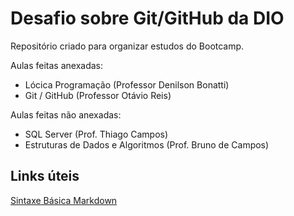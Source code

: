 # Desafio sobre Git/GitHub da DIO
Repositório criado para organizar estudos do Bootcamp.

Aulas feitas anexadas:
- Lócica Programação (Professor Denilson Bonatti)
- Git / GitHub (Professor Otávio Reis)

Aulas feitas não anexadas: 
- SQL Server (Prof. Thiago Campos)
- Estruturas de Dados e Algoritmos (Prof. Bruno de Campos)

## Links úteis
[Sintaxe Básica Markdown](https://www.markdownguide.org/basic-syntax/)
